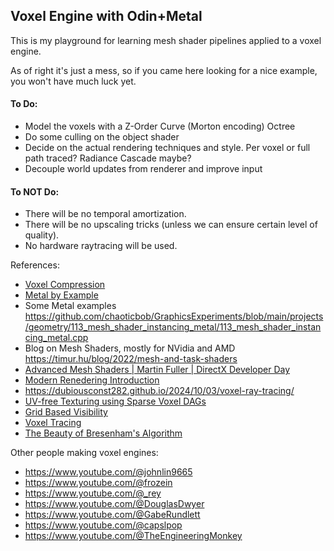 ## Voxel Engine with Odin+Metal

This is my playground for learning mesh shader pipelines applied to a voxel engine.

As of right it's just a mess, so if you came here looking for a nice example, you won't have much luck yet.

#### To Do:
 - Model the voxels with a Z-Order Curve (Morton encoding) Octree 
 - Do some culling on the object shader
 - Decide on the actual rendering techniques and style. Per voxel or full path traced? Radiance Cascade maybe?
 - Decouple world updates from renderer and improve input

#### To NOT Do:
 - There will be no temporal amortization.
 - There will be no upscaling tricks (unless we can ensure certain level of quality).
 - No hardware raytracing will be used.

References:
 - [Voxel Compression](https://eisenwave.github.io/voxel-compression-docs/) 
 - [Metal by Example](https://metalbyexample.com/mesh-shaders/)
 - Some Metal examples https://github.com/chaoticbob/GraphicsExperiments/blob/main/projects/geometry/113_mesh_shader_instancing_metal/113_mesh_shader_instancing_metal.cpp
 - Blog on Mesh Shaders, mostly for NVidia and AMD https://timur.hu/blog/2022/mesh-and-task-shaders
 - [Advanced Mesh Shaders | Martin Fuller | DirectX Developer Day](https://www.youtube.com/watch?v=0sJ_g-aWriQ)
 - [Modern Renedering Introduction](https://alelievr.github.io/Modern-Rendering-Introduction/MeshShaders/)
 - https://dubiousconst282.github.io/2024/10/03/voxel-ray-tracing/
 - [UV-free Texturing using Sparse Voxel DAGs](https://www.cse.chalmers.se/research/group/gfx-web/UV-free%20Texturing%20using%20Sparse%20Voxel%20DAGs.pdf)
 - [Grid Based Visibility](https://towardsdatascience.com/a-quick-and-clear-look-at-grid-based-visibility-bf63769fbc78/)
 - [Voxel Tracing](https://blog.balintcsala.com/posts/voxel-tracing/)
 - [The Beauty of Bresenham's Algorithm](http://members.chello.at/~easyfilter/bresenham.html)

 
Other people making voxel engines:
 - https://www.youtube.com/@johnlin9665
 - https://www.youtube.com/@frozein
 - https://www.youtube.com/@_rey
 - https://www.youtube.com/@DouglasDwyer
 - https://www.youtube.com/@GabeRundlett
 - https://www.youtube.com/@capslpop
 - https://www.youtube.com/@TheEngineeringMonkey